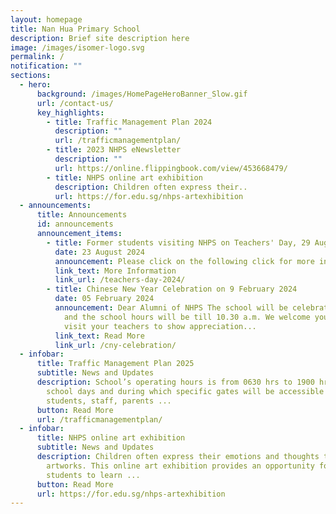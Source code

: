 ```yaml
---
layout: homepage
title: Nan Hua Primary School
description: Brief site description here
image: /images/isomer-logo.svg
permalink: /
notification: ""
sections:
  - hero:
      background: /images/HomePageHeroBanner_Slow.gif
      url: /contact-us/
      key_highlights:
        - title: Traffic Management Plan 2024
          description: ""
          url: /trafficmanagementplan/
        - title: 2023 NHPS eNewsletter
          description: ""
          url: https://online.flippingbook.com/view/453668479/
        - title: NHPS online art exhibition
          description: Children often express their..
          url: https://for.edu.sg/nhps-artexhibition
  - announcements:
      title: Announcements
      id: announcements
      announcement_items:
        - title: Former students visiting NHPS on Teachers' Day, 29 August 2024
          date: 23 August 2024
          announcement: Please click on the following click for more information
          link_text: More Information
          link_url: /teachers-day-2024/
        - title: Chinese New Year Celebration on 9 February 2024
          date: 05 February 2024
          announcement: Dear Alumni of NHPS The school will be celebrating CNY on 9 Feb
            and the school hours will be till 10.30 a.m. We welcome you back to
            visit your teachers to show appreciation...
          link_text: Read More
          link_url: /cny-celebration/
  - infobar:
      title: Traffic Management Plan 2025
      subtitle: News and Updates
      description: School’s operating hours is from 0630 hrs to 1900 hrs on normal
        school days and during which specific gates will be accessible to
        students, staff, parents ...
      button: Read More
      url: /trafficmanagementplan/
  - infobar:
      title: NHPS online art exhibition
      subtitle: News and Updates
      description: Children often express their emotions and thoughts through their
        artworks. This online art exhibition provides an opportunity for
        students to learn ...
      button: Read More
      url: https://for.edu.sg/nhps-artexhibition
---
```

